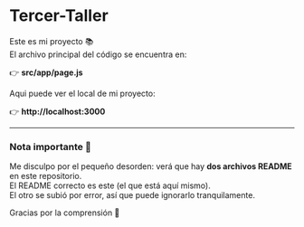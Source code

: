 # Tercer-Taller

Este es mi proyecto 📚  
El archivo principal del código se encuentra en:

👉 **src/app/page.js**

Aqui puede ver el local de mi proyecto: 

👉 **http://localhost:3000**

---

### Nota importante 🙈
Me disculpo por el pequeño desorden: verá que hay **dos archivos README** en este repositorio.  
El README correcto es este (el que está aquí mismo).  
El otro se subió por error, así que puede ignorarlo tranquilamente.  

Gracias por la comprensión 💜

